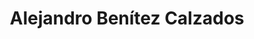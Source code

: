 ---
title: "Alejandro Benítez Calzados"
url: /encarnacion/alejandro-benitez-calzados/
shop: Schuhe
---
